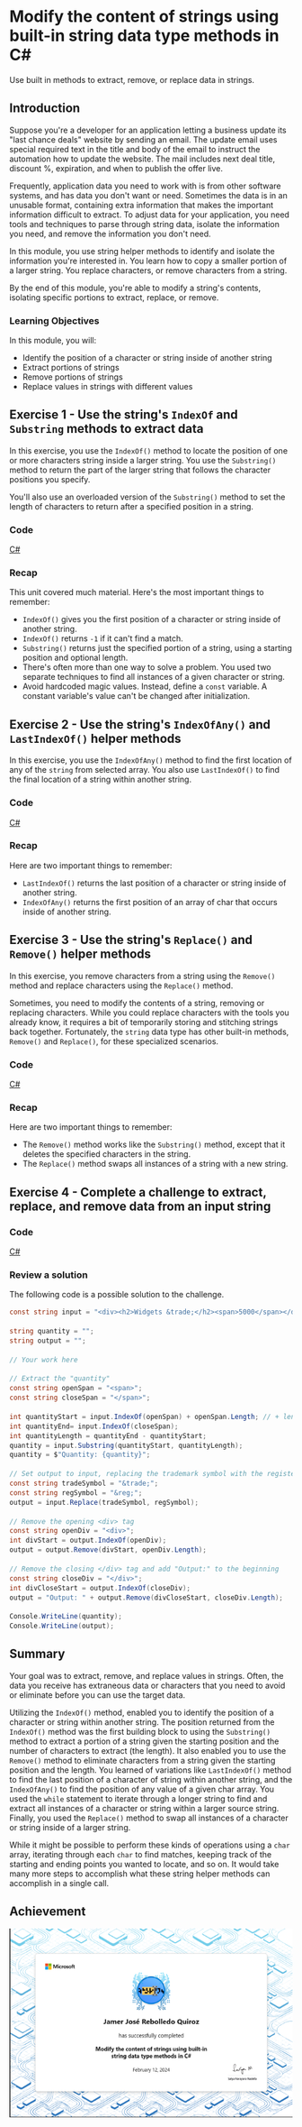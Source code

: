 # Modify the content of strings using built-in string data type methods in C\#

Use built in methods to extract, remove, or replace data in strings.

## Introduction

Suppose you're a developer for an application letting a business update its
"last chance deals" website by sending an email. The update email uses special
required text in the title and body of the email to instruct the automation how
to update the website. The mail includes next deal title, discount %,
expiration, and when to publish the offer live.

Frequently, application data you need to work with is from other software
systems, and has data you don't want or need. Sometimes the data is in an
unusable format, containing extra information that makes the important
information difficult to extract. To adjust data for your application, you need
tools and techniques to parse through string data, isolate the information you
need, and remove the information you don't need.

In this module, you use string helper methods to identify and isolate the
information you're interested in. You learn how to copy a smaller portion of a
larger string. You replace characters, or remove characters from a string.

By the end of this module, you're able to modify a string's contents, isolating
specific portions to extract, replace, or remove.

### Learning Objectives

In this module, you will:

- Identify the position of a character or string inside of another string
- Extract portions of strings
- Remove portions of strings
- Replace values in strings with different values


## Exercise 1 - Use the string's `IndexOf` and `Substring` methods to extract data

In this exercise, you use the `IndexOf()` method to locate the position of one
or more characters string inside a larger string. You use the `Substring()`
method to return the part of the larger string that follows the character
positions you specify.

You'll also use an overloaded version of the `Substring()` method to set the
length of characters to return after a specified position in a string.

### Code

[C#](./Exercises/Exercise1/Program.cs)

### Recap

This unit covered much material. Here's the most important things to remember:

- `IndexOf()` gives you the first position of a character or string inside of
  another string.
- `IndexOf()` returns `-1` if it can't find a match.
- `Substring()` returns just the specified portion of a string, using a starting
  position and optional length.
- There's often more than one way to solve a problem. You used two separate
  techniques to find all instances of a given character or string.
- Avoid hardcoded magic values. Instead, define a `const` variable. A constant
  variable's value can't be changed after initialization.

## Exercise 2 - Use the string's `IndexOfAny()` and `LastIndexOf()` helper methods

In this exercise, you use the `IndexOfAny()` method to find the first location
of any of the `string` from selected array. You also use `LastIndexOf()` to find
the final location of a string within another string.

### Code

[C#](./Exercises/Exercise2/Program.cs)

### Recap

Here are two important things to remember:

- `LastIndexOf()` returns the last position of a character or string inside of
  another string.
- `IndexOfAny()` returns the first position of an array of char that occurs
  inside of another string.

## Exercise 3 - Use the string's `Replace()` and `Remove()` helper methods

In this exercise, you remove characters from a string using the `Remove()`
method and replace characters using the `Replace()` method.

Sometimes, you need to modify the contents of a string, removing or replacing
characters. While you could replace characters with the tools you already know,
it requires a bit of temporarily storing and stitching strings back together.
Fortunately, the `string` data type has other built-in methods, `Remove()` and
`Replace()`, for these specialized scenarios.

### Code

[C#](./Exercises/Exercise3/Program.cs)

### Recap

Here are two important things to remember:

- The `Remove()` method works like the `Substring()` method, except that it
  deletes the specified characters in the string.
- The `Replace()` method swaps all instances of a string with a new string.

## Exercise 4 - Complete a challenge to extract, replace, and remove data from an input string

### Code

[C#](./Exercises/Exercise4/Program.cs)

### Review a solution

The following code is a possible solution to the challenge.

```csharp
const string input = "<div><h2>Widgets &trade;</h2><span>5000</span></div>";

string quantity = "";
string output = "";

// Your work here

// Extract the "quantity"
const string openSpan = "<span>";
const string closeSpan = "</span>";

int quantityStart = input.IndexOf(openSpan) + openSpan.Length; // + length of <span> so index at end of <span> tag
int quantityEnd= input.IndexOf(closeSpan);
int quantityLength = quantityEnd - quantityStart;
quantity = input.Substring(quantityStart, quantityLength);
quantity = $"Quantity: {quantity}";

// Set output to input, replacing the trademark symbol with the registered trademark symbol
const string tradeSymbol = "&trade;";
const string regSymbol = "&reg;";
output = input.Replace(tradeSymbol, regSymbol);

// Remove the opening <div> tag
const string openDiv = "<div>";
int divStart = output.IndexOf(openDiv);
output = output.Remove(divStart, openDiv.Length);

// Remove the closing </div> tag and add "Output:" to the beginning
const string closeDiv = "</div>";
int divCloseStart = output.IndexOf(closeDiv);
output = "Output: " + output.Remove(divCloseStart, closeDiv.Length);

Console.WriteLine(quantity);
Console.WriteLine(output);
```

## Summary

Your goal was to extract, remove, and replace values in strings. Often, the data
you receive has extraneous data or characters that you need to avoid or
eliminate before you can use the target data.

Utilizing the `IndexOf()` method, enabled you to identify the position of a
character or string within another string. The position returned from the
`IndexOf()` method was the first building block to using the `Substring()` method to
extract a portion of a string given the starting position and the number of
characters to extract (the length). It also enabled you to use the `Remove()`
method to eliminate characters from a string given the starting position and the
length. You learned of variations like `LastIndexOf()` method to find the last
position of a character of string within another string, and the `IndexOfAny()` to
find the position of any value of a given char array. You used the `while`
statement to iterate through a longer string to find and extract all instances
of a character or string within a larger source string. Finally, you used the
`Replace()` method to swap all instances of a character or string inside of a
larger string.

While it might be possible to perform these kinds of operations using a `char`
array, iterating through each `char` to find matches, keeping track of the
starting and ending points you wanted to locate, and so on. It would take many
more steps to accomplish what these string helper methods can accomplish in a
single call.

## Achievement

![achievement](achievement.png)
